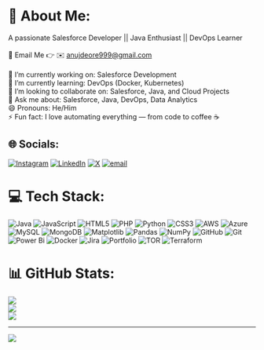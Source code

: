 # 💫 About Me:
A passionate Salesforce Developer || Java Enthusiast || DevOps Learner<br><br>📩 Email Me 👉 ✉️ anujdeore999@gmail.com<br><br>🔭 I’m currently working on: Salesforce Development<br>🌱 I’m currently learning: DevOps (Docker, Kubernetes) <br>👯 I’m looking to collaborate on: Salesforce, Java, and Cloud Projects<br>💬 Ask me about: Salesforce, Java, DevOps, Data Analytics<br>😄 Pronouns: He/Him<br>⚡ Fun fact: I love automating everything — from code to coffee ☕


## 🌐 Socials:
[![Instagram](https://img.shields.io/badge/Instagram-%23E4405F.svg?logo=Instagram&logoColor=white)](https://instagram.com/deore_anuj_) [![LinkedIn](https://img.shields.io/badge/LinkedIn-%230077B5.svg?logo=linkedin&logoColor=white)](https://linkedin.com/in/anujdeore) [![X](https://img.shields.io/badge/X-black.svg?logo=X&logoColor=white)](https://x.com/deoreanuj) [![email](https://img.shields.io/badge/Email-D14836?logo=gmail&logoColor=white)](mailto:anujdeore999@gmail.com) 

# 💻 Tech Stack:
![Java](https://img.shields.io/badge/java-%23ED8B00.svg?style=for-the-badge&logo=openjdk&logoColor=white) ![JavaScript](https://img.shields.io/badge/javascript-%23323330.svg?style=for-the-badge&logo=javascript&logoColor=%23F7DF1E) ![HTML5](https://img.shields.io/badge/html5-%23E34F26.svg?style=for-the-badge&logo=html5&logoColor=white) ![PHP](https://img.shields.io/badge/php-%23777BB4.svg?style=for-the-badge&logo=php&logoColor=white) ![Python](https://img.shields.io/badge/python-3670A0?style=for-the-badge&logo=python&logoColor=ffdd54) ![CSS3](https://img.shields.io/badge/css3-%231572B6.svg?style=for-the-badge&logo=css3&logoColor=white) ![AWS](https://img.shields.io/badge/AWS-%23FF9900.svg?style=for-the-badge&logo=amazon-aws&logoColor=white) ![Azure](https://img.shields.io/badge/azure-%230072C6.svg?style=for-the-badge&logo=microsoftazure&logoColor=white) ![MySQL](https://img.shields.io/badge/mysql-4479A1.svg?style=for-the-badge&logo=mysql&logoColor=white) ![MongoDB](https://img.shields.io/badge/MongoDB-%234ea94b.svg?style=for-the-badge&logo=mongodb&logoColor=white) ![Matplotlib](https://img.shields.io/badge/Matplotlib-%23ffffff.svg?style=for-the-badge&logo=Matplotlib&logoColor=black) ![Pandas](https://img.shields.io/badge/pandas-%23150458.svg?style=for-the-badge&logo=pandas&logoColor=white) ![NumPy](https://img.shields.io/badge/numpy-%23013243.svg?style=for-the-badge&logo=numpy&logoColor=white) ![GitHub](https://img.shields.io/badge/github-%23121011.svg?style=for-the-badge&logo=github&logoColor=white) ![Git](https://img.shields.io/badge/git-%23F05033.svg?style=for-the-badge&logo=git&logoColor=white) ![Power Bi](https://img.shields.io/badge/power_bi-F2C811?style=for-the-badge&logo=powerbi&logoColor=black) ![Docker](https://img.shields.io/badge/docker-%230db7ed.svg?style=for-the-badge&logo=docker&logoColor=white) ![Jira](https://img.shields.io/badge/jira-%230A0FFF.svg?style=for-the-badge&logo=jira&logoColor=white) ![Portfolio](https://img.shields.io/badge/Portfolio-%23000000.svg?style=for-the-badge&logo=firefox&logoColor=#FF7139) ![TOR](https://img.shields.io/badge/tor-%237E4798.svg?style=for-the-badge&logo=tor-project&logoColor=white) ![Terraform](https://img.shields.io/badge/terraform-%235835CC.svg?style=for-the-badge&logo=terraform&logoColor=white)
# 📊 GitHub Stats:
![](https://github-readme-stats.vercel.app/api?username=DeoreAnuj&theme=blue_navy&hide_border=true&include_all_commits=false&count_private=false)<br/>
![](https://nirzak-streak-stats.vercel.app/?user=DeoreAnuj&theme=blue_navy&hide_border=true)<br/>
![](https://github-readme-stats.vercel.app/api/top-langs/?username=DeoreAnuj&theme=blue_navy&hide_border=true&include_all_commits=false&count_private=false&layout=compact)

---
[![](https://visitcount.itsvg.in/api?id=DeoreAnuj&icon=0&color=0)](https://visitcount.itsvg.in)

<!-- Proudly created with GPRM ( https://gprm.itsvg.in ) -->
